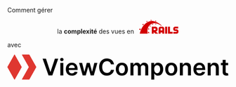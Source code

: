 Comment gérer

<p style="display: flex; justify-content: center; align-items: baseline">
  <span>la <strong>complexité</strong> des vues en</span>
  <svg style="margin-left: .75rem; fill: #D30001" height="32" viewBox="0 0 90 32" width="90" xmlns="http://www.w3.org/2000/svg"><path d="m418.082357 25.9995403v4.1135034h-7.300339v1.89854h3.684072c1.972509 0 4.072534 1.4664311 4.197997 3.9665124l.005913.2373977v1.5821167c-.087824 3.007959-2.543121 4.1390018-4.071539 4.2011773l-.132371.0027328h-7.390745v-4.0909018l7.481152-.0226016v-1.9889467l-1.190107.0007441-.346911.0008254-.084566.0003251-.127643.0007097-.044785.0003793-.055764.0007949-.016378.0008259c.000518.0004173.013246.0008384.034343.0012518l.052212.000813c.030547.0003979.066903.0007803.105225.0011355l.078131.0006709-.155385-.0004701c-.31438-.001557-.85249-.0041098-1.729029-.0080055-1.775258 0-4.081832-1.3389153-4.219994-3.9549201l-.006518-.24899v-1.423905c0-2.6982402 2.278213-4.182853 4.065464-4.2678491l.161048-.003866zm-18.691579 0v11.8658752h6.170255v4.1361051h-10.735792v-16.0019803zm-6.441475 0v16.0019803h-4.588139v-16.0019803zm-10.803597 0c1.057758 0 4.04923.7305141 4.198142 3.951222l.005768.2526881v11.7980702h-4.271715v-2.8252084h-4.136105v2.8252084h-4.407325v-11.7980702c0-1.3184306 1.004082-4.0468495 3.946899-4.197411l.257011-.0064991zm-24.147177-.0027581 8.580186.0005749c.179372.0196801 4.753355.5702841 4.753355 5.5438436s-3.775694 5.3947112-3.92376 5.4093147l-.004472.0004216 5.00569 5.0505836h-6.374959l-3.726209-3.8608906v3.8608906h-4.309831zm22.418634-2.6971669.033418.0329283s-.384228.27122-.791058.610245c-12.837747-9.4927002-20.680526-5.0175701-23.144107-3.8196818-11.187826 6.2428065-7.954768 21.5678895-7.888988 21.8737669l.001006.0046469h-17.855317s.67805-6.6900935 5.4244-14.600677c4.74635-7.9105834 12.837747-13.9000252 19.414832-14.4876686 12.681632-1.2703535 24.110975 9.7062594 24.805814 10.3864403zm-31.111679 14.1815719 2.44098.881465c.113008.8852319.273103 1.7233771.441046 2.4882761l.101394.4499406-2.7122-.9718717c-.113009-.67805-.226017-1.6499217-.27122-2.84781zm31.506724-7.6619652h-1.514312c-1.128029 0-1.333125.5900716-1.370415.8046431l-.007251.056292-.000906.0152319-.00013 3.9153864h4.136105l-.000316-3.916479c-.004939-.0795522-.08331-.8750744-1.242775-.8750744zm-50.492125.339025 2.599192.94927c-.316423.731729-.719369 1.6711108-1.011998 2.4093289l-.118085.3028712-2.599192-.94927c.226017-.610245.700652-1.7403284 1.130083-2.7122001zm35.445121-.1434449h-3.456844v3.6588673h3.434397s.98767-.3815997.98767-1.8406572-.965223-1.8182101-.965223-1.8182101zm-15.442645-.7606218 1.62732 1.2882951c-.180814.705172-.318232 1.410344-.412255 2.115516l-.06238.528879-1.830735-1.4465067c.180813-.81366.384228-1.6499217.67805-2.4861834zm4.000495-6.3058651 1.017075 1.5369134c-.39779.4158707-.766649.8317413-1.095006 1.2707561l-.238493.3339623-1.08488-1.6273201c.40683-.5198383.881465-1.0396767 1.401304-1.5143117zm-16.182794-3.3450467 1.604719 1.4013034c-.40683.4237812-.800947.8729894-1.172815 1.3285542l-.364099.4569775-1.740328-1.4917101c.519838-.5650416 1.08488-1.1300833 1.672523-1.695125zm22.398252-.0904067.497237 1.4917101c-.524359.162732-1.048717.3688592-1.573076.6068095l-.393269.1842488-.519838-1.559515c.565041-.2486184 1.22049-.4972367 1.988946-.7232534zm5.28879-.54244c.578603.0361627 1.171671.1012555 1.779204.2068505l.458361.0869712-.090406 1.4013034c-.596684-.1265694-1.193368-.2097435-1.790052-.2495224l-.447513-.0216976zm-18.555968-6.2380601 1.017075 1.559515c-.440733.2203663-.868752.4661594-1.303128.7278443l-.437201.2666291-1.039676-1.5821167c.610245-.3616267 1.197888-.67805 1.76293-.9718717zm18.601172-.8588633c1.344799.3842283 1.923513.6474959 2.155025.7707625l.037336.0202958-.090406 1.5143117c-.482169-.1958811-.964338-.381717-1.453204-.5575078l-.739158-.2561522zm-8.633837-1.3334984.452033 1.3787017h-.226016c-.491587 0-.983173.0127134-1.474759.0476754l-.491587.0427313-.429431-1.3334984c.745855-.0904067 1.469108-.13561 2.16976-.13561z" transform="translate(-329 -10)"/></svg>
</p>

avec

<svg width="735" height="84" viewBox="0 0 735 84" fill="none" xmlns="http://www.w3.org/2000/svg">
<path fill-rule="evenodd" clip-rule="evenodd" d="M49.4814 0C48.7181 0 48.2362 0.820805 48.6082 1.48737L70.8119 41.269C71.0655 41.7233 71.0655 42.2767 70.8119 42.731L48.6082 82.5126C48.2362 83.1792 48.7181 84 49.4814 84H71.8975C72.4412 84 72.9423 83.7058 73.2073 83.231L95.8119 42.731C96.0655 42.2767 96.0655 41.7233 95.8119 41.2689L73.2073 0.76895C72.9423 0.2942 72.4412 0 71.8975 0H49.4814ZM47.3741 41.269C47.6278 41.7233 47.6278 42.2767 47.3741 42.731L24.6554 83.4355C24.2739 84.119 23.2905 84.119 22.909 83.4355L0.190204 42.731C-0.063401 42.2767 -0.0634013 41.7233 0.190203 41.269L22.909 0.564484C23.2905 -0.119028 24.2739 -0.119029 24.6554 0.564482L47.3741 41.269Z" fill="#DF3730"/>
<path d="M128.129 14.002H117L136.715 70.002H149.238L168.98 14.002H157.824L143.277 58.0801H142.703L128.129 14.002Z" fill="black"/>
<path d="M175.919 70.002H185.817V28.002H175.919V70.002ZM180.896 22.041C184.04 22.041 186.61 19.6348 186.61 16.6816C186.61 13.7012 184.04 11.2949 180.896 11.2949C177.724 11.2949 175.153 13.7012 175.153 16.6816C175.153 19.6348 177.724 22.041 180.896 22.041Z" fill="black"/>
<path d="M214.59 70.8223C224.379 70.8223 231.105 66.0371 232.855 58.7363L223.613 57.6973C222.273 61.252 218.992 63.1113 214.727 63.1113C208.328 63.1113 204.09 58.9004 204.008 51.709H233.266V48.6738C233.266 33.9355 224.406 27.4551 214.07 27.4551C202.039 27.4551 194.191 36.2871 194.191 49.248C194.191 62.4277 201.93 70.8223 214.59 70.8223ZM204.035 45.0371C204.336 39.6777 208.301 35.166 214.207 35.166C219.895 35.166 223.723 39.3223 223.777 45.0371H204.035Z" fill="black"/>
<path d="M250.082 70.002H260.418L268.293 41.6191H268.867L276.742 70.002H287.051L298.945 28.002H288.828L281.555 57.3691H281.145L273.598 28.002H263.617L256.07 57.5332H255.688L248.305 28.002H238.215L250.082 70.002Z" fill="black"/>
<path d="M354.228 32.8965C352.505 20.4551 342.935 13.2363 330.521 13.2363C315.892 13.2363 304.872 23.9004 304.872 42.002C304.872 60.0762 315.755 70.7676 330.521 70.7676C343.837 70.7676 352.669 62.1543 354.228 51.4629L344.001 51.4082C342.716 57.9707 337.356 61.6621 330.657 61.6621C321.579 61.6621 315.071 54.8535 315.071 42.002C315.071 29.3691 321.524 22.3418 330.685 22.3418C337.493 22.3418 342.825 26.1973 344.001 32.8965H354.228Z" fill="black"/>
<path d="M380.4 70.8223C392.705 70.8223 400.525 62.1543 400.525 49.166C400.525 36.1504 392.705 27.4551 380.4 27.4551C368.096 27.4551 360.275 36.1504 360.275 49.166C360.275 62.1543 368.096 70.8223 380.4 70.8223ZM380.455 62.8926C373.646 62.8926 370.311 56.8223 370.311 49.1387C370.311 41.4551 373.646 35.3027 380.455 35.3027C387.154 35.3027 390.49 41.4551 390.49 49.1387C390.49 56.8223 387.154 62.8926 380.455 62.8926Z" fill="black"/>
<path d="M408.927 70.002H418.825V44.4629C418.825 39.2949 422.271 35.7949 426.536 35.7949C430.72 35.7949 433.591 38.6113 433.591 42.9316V70.002H443.298V43.8066C443.298 39.0762 446.114 35.7949 450.899 35.7949C454.892 35.7949 458.063 38.1465 458.063 43.3418V70.002H467.989V41.8105C467.989 32.4316 462.575 27.4551 454.864 27.4551C448.767 27.4551 444.118 30.4629 442.259 35.1387H441.821C440.208 30.3809 436.134 27.4551 430.474 27.4551C424.841 27.4551 420.63 30.3535 418.88 35.1387H418.388V28.002H408.927V70.002Z" fill="black"/>
<path d="M478.031 83.9999H487.93V63.3848H488.34C489.898 66.4473 493.152 70.7402 500.371 70.7402C510.27 70.7402 517.68 62.8926 517.68 49.0566C517.68 35.0566 510.051 27.4551 500.344 27.4551C492.934 27.4551 489.844 31.9121 488.34 34.9473H487.766V28.002H478.031V83.9999ZM487.738 49.002C487.738 40.8535 491.238 35.5762 497.609 35.5762C504.199 35.5762 507.59 41.1816 507.59 49.002C507.59 56.877 504.145 62.6191 497.609 62.6191C491.293 62.6191 487.738 57.1504 487.738 49.002Z" fill="black"/>
<path d="M544.477 70.8223C556.781 70.8223 564.602 62.1543 564.602 49.166C564.602 36.1504 556.781 27.4551 544.477 27.4551C532.172 27.4551 524.352 36.1504 524.352 49.166C524.352 62.1543 532.172 70.8223 544.477 70.8223ZM544.531 62.8926C537.723 62.8926 534.387 56.8223 534.387 49.1387C534.387 41.4551 537.723 35.3027 544.531 35.3027C551.23 35.3027 554.566 41.4551 554.566 49.1387C554.566 56.8223 551.23 62.8926 544.531 62.8926Z" fill="black"/>
<path d="M582.901 45.3926C582.901 39.3223 586.565 35.8223 591.788 35.8223C596.901 35.8223 599.964 39.1855 599.964 44.791V70.002H609.862V43.2598C609.89 33.1973 604.147 27.4551 595.479 27.4551C589.19 27.4551 584.87 30.4629 582.956 35.1387H582.464V28.002H573.003V70.002H582.901V45.3926Z" fill="black"/>
<path d="M638.519 70.8223C648.308 70.8223 655.034 66.0371 656.784 58.7363L647.542 57.6973C646.202 61.252 642.921 63.1113 638.655 63.1113C632.257 63.1113 628.019 58.9004 627.937 51.709H657.194V48.6738C657.194 33.9355 648.335 27.4551 637.999 27.4551C625.968 27.4551 618.12 36.2871 618.12 49.248C618.12 62.4277 625.858 70.8223 638.519 70.8223ZM627.964 45.0371C628.265 39.6777 632.229 35.166 638.136 35.166C643.823 35.166 647.651 39.3223 647.706 45.0371H627.964Z" fill="black"/>
<path d="M675.467 45.3926C675.467 39.3223 679.131 35.8223 684.354 35.8223C689.467 35.8223 692.529 39.1855 692.529 44.791V70.002H702.428V43.2598C702.455 33.1973 696.713 27.4551 688.045 27.4551C681.756 27.4551 677.436 30.4629 675.521 35.1387H675.029V28.002H665.568V70.002H675.467V45.3926Z" fill="black"/>
<path d="M733.463 28.002H725.178V17.9395H715.279V28.002H709.318V35.6582H715.279V59.0098C715.225 66.9121 720.967 70.7949 728.404 70.5762C731.221 70.4941 733.162 69.9473 734.229 69.5918L732.561 61.8535C732.014 61.9902 730.893 62.2363 729.662 62.2363C727.174 62.2363 725.178 61.3613 725.178 57.3691V35.6582H733.463V28.002Z" fill="black"/>
</svg>
